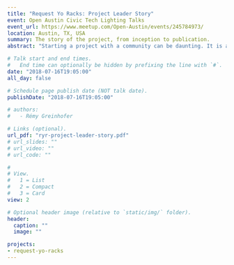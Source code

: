 ```yaml
---
title: "Request Yo Racks: Project Leader Story"
event: Open Austin Civic Tech Lighting Talks
event_url: https://www.meetup.com/Open-Austin/events/245784973/
location: Austin, TX, USA
summary: The story of the project, from inception to publication.
abstract: "Starting a project with a community can be daunting. It is an emotional roller coaster, hardly works as planned, but at the end, it is incredibly rewarding."

# Talk start and end times.
#   End time can optionally be hidden by prefixing the line with `#`.
date: "2018-07-16T19:05:00"
all_day: false

# Schedule page publish date (NOT talk date).
publishDate: "2018-07-16T19:05:00"

# authors:
#   - Rémy Greinhofer

# Links (optional).
url_pdf: "ryr-project-leader-story.pdf"
# url_slides: ""
# url_video: ""
# url_code: ""

# 
# View.
#   1 = List
#   2 = Compact
#   3 = Card
view: 2

# Optional header image (relative to `static/img/` folder).
header:
  caption: ""
  image: ""

projects:
- request-yo-racks
---
```

